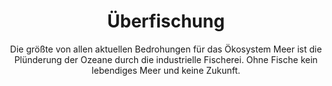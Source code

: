 ---
title: Überfischung
subtitle: >-
    Die größte von allen aktuellen Bedrohungen für das Ökosystem Meer ist die Plünderung der Ozeane durch die industrielle Fischerei.
    Ohne Fische kein lebendiges Meer und keine Zukunft.
image: https://www.deepwave.org/wp-content/uploads/2018/10/9_Kampagnen.jpg
overlay: rgba(41,58,66,0.45)
---